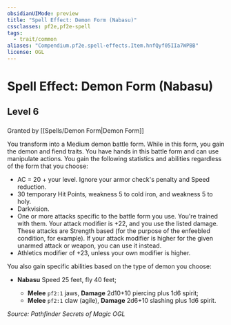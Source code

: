 ```yaml
---
obsidianUIMode: preview
title: "Spell Effect: Demon Form (Nabasu)"
cssclasses: pf2e,pf2e-spell
tags:
  - trait/common
aliases: "Compendium.pf2e.spell-effects.Item.hnfQyf05IIa7WPBB"
license: OGL
---
```

# Spell Effect: Demon Form (Nabasu)
## Level 6
### 






Granted by [[Spells/Demon Form|Demon Form]]

You transform into a Medium demon battle form. While in this form, you gain the demon and fiend traits. You have hands in this battle form and can use manipulate actions. You gain the following statistics and abilities regardless of the form that you choose:

*   AC = 20 + your level. Ignore your armor check's penalty and Speed reduction.
*   30 temporary Hit Points, weakness 5 to cold iron, and weakness 5 to holy.
*   Darkvision.
*   One or more attacks specific to the battle form you use. You're trained with them. Your attack modifier is +22, and you use the listed damage. These attacks are Strength based (for the purpose of the enfeebled condition, for example). If your attack modifier is higher for the given unarmed attack or weapon, you can use it instead.
*   Athletics modifier of +23, unless your own modifier is higher.

You also gain specific abilities based on the type of demon you choose:

*   **Nabasu** Speed 25 feet, fly 40 feet;
    
    *   **Melee** `pf2:1` jaws, **Damage** 2d10+10 piercing plus 1d6 spirit;
    *   **Melee** `pf2:1` claw (agile), **Damage** 2d6+10 slashing plus 1d6 spirit.

*Source: Pathfinder Secrets of Magic*
*OGL*